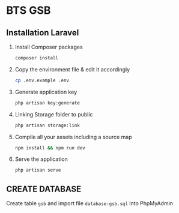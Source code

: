 # BTS GSB

## Installation Laravel

1. Install Composer packages
   ```sh
   composer install
   ```
2. Copy the environment file & edit it accordingly
   ```sh
   cp .env.example .env
   ```

3. Generate application key
   ```sh
   php artisan key:generate
   ```

5. Linking Storage folder to public
   ```sh
   php artisan storage:link
   ```

6. Compile all your assets including a source map
   ```sh
   npm install && npm run dev
   ```

7. Serve the application
   ```sh
   php artisan serve
   ```

## CREATE DATABASE 

Create table `gsb` and import file `database-gsb.sql` into PhpMyAdmin
